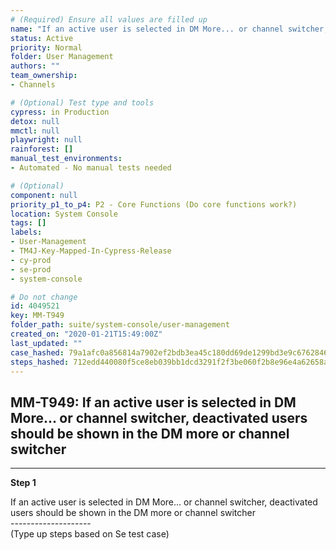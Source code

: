 ```yaml
---
# (Required) Ensure all values are filled up
name: "If an active user is selected in DM More... or channel switcher, deactivated users should be shown in the DM more or channel switcher"
status: Active
priority: Normal
folder: User Management
authors: ""
team_ownership: 
- Channels

# (Optional) Test type and tools
cypress: in Production
detox: null
mmctl: null
playwright: null
rainforest: []
manual_test_environments: 
- Automated - No manual tests needed

# (Optional)
component: null
priority_p1_to_p4: P2 - Core Functions (Do core functions work?)
location: System Console
tags: []
labels: 
- User-Management
- TM4J-Key-Mapped-In-Cypress-Release
- cy-prod
- se-prod
- system-console

# Do not change
id: 4049521
key: MM-T949
folder_path: suite/system-console/user-management
created_on: "2020-01-21T15:49:00Z"
last_updated: ""
case_hashed: 79a1afc0a856814a7902ef2bdb3ea45c180dd69de1299bd3e9c6762846e7584a4c8bcf1040ad0facab1de856658b8f87
steps_hashed: 712edd440080f5ce8eb039bb1dcd3291f2f3be060f2b8e96e4a62658af66d1c5def83975a1b665e3b3f4212dda2e285b
---
```


## MM-T949: If an active user is selected in DM More... or channel switcher, deactivated users should be shown in the DM more or channel switcher

---

**Step 1**

If an active user is selected in DM More... or channel switcher, deactivated users should be shown in the DM more or channel switcher\
\--------------------\
(Type up steps based on Se test case)
